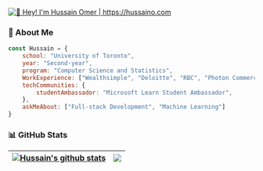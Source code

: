 [<img src="https://raw.githubusercontent.com/hussaino03/hussaino03/master/Intro.gif" alt="👋 Hey! I'm Hussain Omer | https://hussaino.com" title="👋 Hey! I'm Hussain Omer | https://hussaino.com/"/>](https://hussaino.com/)


### :book: About Me 

```javascript
const Hussain = {
	school: "University of Toronto",
	year: "Second-year",
	program: "Computer Science and Statistics",
	WorkExperience: ["Wealthsimple", "Deloitte", "RBC", "Photon Commerce", "Major League Hacking (MLH)"],
	techCommunities: {
		studentAmbassador: "Microsoft Learn Student Ambassador",
	},
	askMeAbout: ["Full-stack Development", "Machine Learning"]
}
```
### 📊 GitHub Stats

| <a href="https://github.com/hussaino03/github-readme-stats"><img align="center" src="https://github-readme-stats.vercel.app/api?username=hussaino03&show=reviews,prs_merged,prs_merged_percentage&show_icons=true&include_all_commits=true&count_private=true&theme=algolia&hide_rank=true" alt="Hussain's github stats" /></a> | <a href="https://github.com/hussaino03/github-readme-stats"><img align="center" src="https://github-readme-stats.vercel.app/api/top-langs/?username=hussaino03&langs_count=10&hide=jupyter%20notebook&theme=algolia&layout=compact" /></a> |
| ------------- | ------------- |
